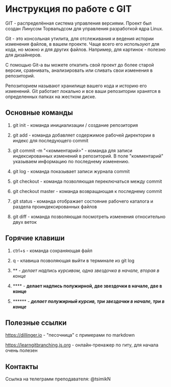 # Инструкция по работе с GIT

GIT - распределённая система управления версиями. Проект был создан Линусом Торвальдсом для управления разработкой ядра Linux.

Git - это консольная утилита, для отслеживания и ведения истории изменения файлов, в вашем проекте. Чаще всего его используют для кода, но можно и для других файлов. Например, для картинок - полезно для дизайнеров.

С помощью Git-a вы можете откатить свой проект до более старой версии, сравнивать, анализировать или сливать свои изменения в репозиторий.

Репозиторием называют хранилище вашего кода и историю его изменений. Git работает локально и все ваши репозитории хранятся в определенных папках на жестком диске.

## Основные команды 

1. git init - команда инициализации / создание репозитория

2. git add - команда добавляет содержимое рабочей директории в индекс для последующего commit

3. git commit -m "<комментарий>" - команда для записи индексированных изменений в репозиторий. В поле "комментарий" указываем информацию по последнему изменению.

4. git log - команда показывает записи журнала commit

5. git checkout - команда позволяющая переключаться между commit

6. git checkout master - команда возвращающая к последнему commit

7. git status - команда отображает состояние рабочего каталога и раздела проиндексированных файлов

8. git diff - команда позволяющая посмотреть изменения относительно двух веток

## Горячие клавиши

1. ctrl+s - команда сохраняющая файл

2. q - клавиша позволяющая выйти в терминале из git log

3. ** - *делает надпись курсивом, одна звездочка в начале, вторая в конце*

4. **** - **делает надпись полужирной, две звездочки в начале, две в конце**

5. ****** - ***делает полужирный курсив, три звездочки в начале, три в конце***

## Полезные ссылки

https://dillinger.io - "песочница" с примерами по markdown

https://learngitbranching.js.org - онлайн-тренажер по гиту, для начала очень полезен

## Контакты 

Ссылка на телеграмм преподавателя: @tsimikN

